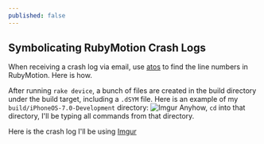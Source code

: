 ```yaml
---
published: false
---
```


## Symbolicating RubyMotion Crash Logs

When receiving a crash log via email, use [atos](https://developer.apple.com/library/mac/documentation/Darwin/Reference/ManPages/man1/atos.1.html) to find the line numbers in RubyMotion. Here is how.

After running `rake device`, a bunch of files are created in the build directory under the build target, including a `.dSYM` file. Here is an example of my `build/iPhoneOS-7.0-Development` directory: ![Imgur](http://i.imgur.com/Nas5e5N.png) Anyhow, `cd` into that directory, I'll be typing all commands from that directory.

Here is the crash log I'll be using [Imgur](http://i.imgur.com/HLXbG1I)



